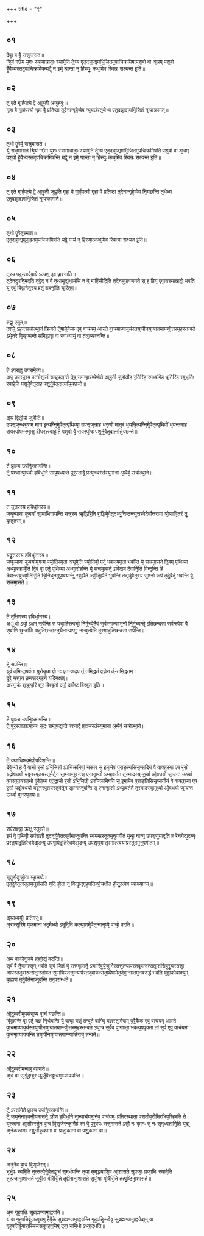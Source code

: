 +++
title = "९"

+++
## ०१
देवा᳘ ह वै᳘ सत्त्र᳘मासत॥  
श्रि᳘यं गछेम य᳘शः स्यामान्नादाः᳘ स्यामे᳘ति ते᳘भ्य एत᳘दन्ना᳘द्यमभि᳘जितम᳘पाचिक्रमिषत्पश᳘वो वा अ᳘न्नम् पश᳘वो हैॗवैभ्यस्तद᳘पाचिक्रमिषन्यद्वै᳘ न इमे᳘ श्रान्ता न᳘ हिंस्युः᳘ कथ᳘मिव स्विन्नः सक्ष्यन्त इ᳘ति॥  
## ०२
त᳘ एते गा᳘र्हपत्ये द्वे आ᳘हुती अजुहवुः॥  
गृहा वै गा᳘र्हपत्यो गृहा वै᳘ प्रतिष्ठा त᳘देनान्गृहे᳘ष्वेव न्य᳘यछंस्त᳘थैभ्य एत᳘दन्ना᳘द्यमभि᳘जितं ना᳘पाक्रामत्॥  
## ०३
त᳘थो एॗवेमे᳘ सत्त्र᳘मासते॥  
ये᳘ सत्त्र᳘मासते श्रि᳘यं गछेम य᳘शः स्यामान्नादाः᳘ स्यामे᳘ति ते᳘भ्य एत᳘दन्ना᳘द्यमभि᳘जितम᳘पचिक्रमिषति पश᳘वो वा अ᳘न्नम् पश᳘वो हैॗवैभ्यस्तद᳘पचिक्रमिषन्ति यद्वै᳘ न इमे᳘ श्रान्ता न᳘ हिंस्युः᳘ कथ᳘मिव स्विन्नः सक्ष्यन्त इ᳘ति॥  
## ०४
त᳘ एते गा᳘र्हपत्ये द्वे आ᳘हुती जुह्वति गृहा वै गा᳘र्हपत्यो गृहा वै प्रतिष्ठा त᳘देनान्गृहे᳘ष्वेव नि᳘यछन्ति त᳘थैभ्य एत᳘दन्ना᳘द्यमभि᳘जितं ना᳘पक्रामति॥  
## ०५
त᳘थो एॗवैत᳘स्मात्॥  
एत᳘दन्ना᳘द्यमुपा᳘हृतम᳘पचिक्रमिषति यद्वै᳘ मायं न᳘ हिंस्या᳘त्कथ᳘मिव स्विन्मा सक्ष्यत इ᳘ति॥  
## ०६
त᳘स्य पर᳘स्तादेवा᳘ग्रे ऽल्पश᳘ इव प्रा᳘श्नाति॥  
त᳘देनदुपनि᳘मदति त᳘द्वेद न वै त᳘थाभूद्यथा᳘मंसि न वै᳘ माहिंसीदि᳘ति त᳘देनमुपा᳘वश्रयते स᳘ ह प्रिय᳘ एवा᳘न्नस्यान्नादो᳘ भवति य᳘ एवं᳘ विद्वा᳘नेत᳘स्य व्रतं᳘ शक्नो᳘ति च᳘रितुम्॥  
## ०७
तद्वा᳘ एत᳘त्॥  
दशमे᳘ ऽहन्त्सत्त्रोत्था᳘नं क्रियते ते᳘षामे᳘कैक एव᳘ वाचंयम᳘ आस्ते वा᳘चमाप्याय᳘यंस्तया᳘पीनया᳘यातयाम्न्यो᳘त्तरम᳘हस्तन्वते ऽथे᳘तरे वि᳘सृज्यन्ते समिद्धारा᳘ वा स्वाध्यायं᳘ वा तत्रा᳘प्यश्नन्ति॥  
## ०८
ते ऽपराह्ण᳘ उपसमे᳘त्य॥  
अप᳘ उपस्पृ᳘श्य पत्नीशा᳘लं सम्प्र᳘पद्यन्ते ते᳘षु समन्वा᳘रब्धेष्वेते आ᳘हुती जुहोतीह र᳘तिरिह᳘ रमध्वमिह धृ᳘तिरिह स्व᳘धृतिः स्वाहेति पशू᳘नेॗवैत᳘दाह पशू᳘नेॗवैत᳘दात्मन्नि᳘यछन्ते॥  
## ०९
अ᳘थ द्विती᳘यां जुहीति॥  
उपसृज᳘न्धरु᳘णम् मात्र इ᳘त्यग्नि᳘मेॗवैत᳘त्पृथिव्या᳘ उपसृज᳘न्नाह धरु᳘णो मात᳘रं ध᳘यन्नि᳘त्यग्नि᳘मेॗवैत᳘त्पृथिवीं ध᳘यन्तमाह रायस्पोषमस्मा᳘सु दीधरत्स्वाहे᳘ति पश᳘वो वै᳘ रायस्पो᳘षः पशू᳘नेॗवैत᳘दात्मन्नि᳘यछन्ते॥  
## १०
ते प्रा᳘ञ्च उपनि᳘ष्क्रामन्ति॥  
ते᳘ पश्चात्पा᳘ञ्चो हविर्धा᳘ने सम्प्र᳘पध्यन्ते पुर᳘स्ताद्वै᳘ प्रत्य᳘ञ्चस्तंस्य᳘माना अ᳘थैवं᳘ सत्रोत्था᳘ने॥  
## ११
त उ᳘त्तरस्य हविर्धा᳘नस्य॥  
जघॗन्यायां कूबर्यां सा᳘माभिगायन्ति सत्त्र᳘स्य ऋ᳘द्धिरि᳘ति रा᳘द्धिमेॗवैत᳘दभ्यु᳘त्तिष्ठन्त्युत्तरवेदेर्वोत्तरायां श्रो᳘णावि᳘तरं तु᳘ कृत᳘तरम्॥  
## १२
यदु᳘त्तरस्य हविर्धा᳘नस्य॥  
जघॗन्यायां कूबर्याम᳘गन्म ज्यो᳘तिरमृ᳘ता अभूमे᳘ति ज्यो᳘तिर्वा᳘ एते᳘ भवन्त्यमृ᳘ता भवन्ति ये᳘ सत्त्रमा᳘सते दि᳘वम् पृथिव्या अध्या᳘रुहामे᳘ति दि᳘वं वा᳘ एते᳘ पृथिव्या अध्या᳘रोहन्ति ये᳘ सत्त्रमा᳘सते᳘ ऽविदाम देवानि᳘ति विन्द᳘न्ति हि देवान्त्स्व᳘र्ज्यो᳘तिरि᳘ति त्रि᳘र्निध᳘नमुपा᳘वयन्तिॗ स्व᳘र्ह्येते ज्यो᳘तिॗर्ह्येते भ᳘वन्ति तद्य᳘देॗवैत᳘स्य सा᳘म्नो रूपं त᳘देॗवैते᳘ भवन्ति ये᳘ सत्त्रमा᳘सते॥  
## १३
ते द᳘क्षिणस्य हविर्धा᳘नस्य॥  
अॗधो ऽधो᳘ ऽक्षम् सर्पन्ति स यथा᳘हिस्त्वचो᳘ निर्मुच्ये᳘तैवं स᳘र्वस्मात्पाप्म᳘नो नि᳘र्मुच्यन्ते᳘ ऽतिछन्दसा सर्पन्त्येषा वै स᳘र्वाणि छ᳘न्दांसि यद᳘तिछन्दास्त᳘थैनान्पाप्माॗ नान्व᳘त्येति त᳘स्माद᳘तिछन्दसा सर्पन्ति॥  
## १४
ते᳘ सर्पन्ति॥  
युवं त᳘मिन्द्रापर्वता पुरोयु᳘धा यो᳘ नः पृतन्याद᳘प तं᳘ तमि᳘द्धतं व᳘ज्रेण तं᳘-तमि᳘द्धतम्॥  
दूरे᳘ चत्ता᳘य छन्त्सद्ग᳘हने यदि᳘नक्षत्॥  
अस्मा᳘कं श᳘त्रून्प᳘रि शूर विश्व᳘तो दर्मा᳘ दर्षीष्ट विश्व᳘त इ᳘ति॥  
## १५
ते प्रा᳘ञ्च उपनि᳘ष्क्रामन्ति॥  
ते᳘ पुर᳘स्तात्प्रत्य᳘ञ्चः स᳘दः सम्प्र᳘पद्यन्ते पश्चाद्वै प्रा᳘ञ्चस्तंस्य᳘माना अ᳘थैवं᳘ सत्रोत्था᳘ने॥  
## १६
ते᳘ यथाधिष्ण्य᳘मेवो᳘पविशन्ति॥  
देवे᳘भ्यो ह वै᳘ वाचो र᳘सो ऽभि᳘जितो ऽपचिक्रमिषां᳘ चकार स᳘ इमा᳘मेव प᳘राङ᳘त्यसिसृप्सदियं वै वाक्त᳘स्या एष र᳘सो यदो᳘षधयो यद्व᳘नस्प᳘तयस्त᳘मेते᳘न सा᳘म्नाप्नुवन्त्स᳘ एनानाॗप्तो ऽभ्या᳘वर्तत त᳘स्मादस्या᳘मूर्ध्वा ओ᳘षधयो जा᳘यन्त ऊर्ध्वा व᳘नस्प᳘तयस्त᳘थो एॗवैते᳘भ्य एत᳘द्वाचो र᳘सो ऽभि᳘जितो᳘ ऽपचिक्रमिषति स᳘ इमा᳘मेव प᳘राङ᳘तिसिसृप्सतीयं वै वाक्त᳘स्या एष र᳘सो यदो᳘षधयो यद्व᳘नस्प᳘तयस्त᳘मेते᳘न सा᳘म्नाप्नुवन्ति स᳘ एनानाॗप्तो ऽभ्या᳘वर्तते त᳘स्मादस्या᳘मूर्ध्वा ओ᳘षधयो जा᳘यन्त ऊर्ध्वा व᳘नस्प᳘तयः॥  
## १७
सर्पराज्ञ्या᳘ ऋक्षु᳘ स्तुवते॥  
इयं वै᳘ पृथिवी᳘ सर्पराज्ञी त᳘दन᳘यैॗवैतत्स᳘र्वमाप्नुवन्ति स्वयम्प्रस्तुतम᳘नुपगीतं य᳘थाॗ नान्य᳘ उपशृणुयाद᳘ति ह रेचयेद्य᳘दन्यः᳘ प्रस्तुयाद᳘तिरेचयेद्य᳘दन्य᳘ उपगा᳘येद᳘तिरेचयेद्य᳘दन्य᳘ उपशृणुयात्त᳘स्मात्स्वयम्प्रस्तुतम᳘नुपगीतम्॥  
## १८
च᳘तुर्होतॄ᳘न्हो᳘ता व्या᳘चष्टे॥  
एत᳘देॗवैत᳘त्स्तुतम᳘नुशंसति य᳘दि हो᳘ता न᳘ विद्या᳘द्गृह᳘पतिर्व्या᳘चक्षीत हो᳘तुॗस्त्वेव व्याख्या᳘नम्॥  
## १९
अ᳘थाध्वर्योः᳘ प्रतिगरः᳟॥  
अ᳘रात्सुरिमे य᳘जमाना भद्र᳘मेभ्यो ऽभूदि᳘ति कल्या᳘णमेॗवैत᳘न्मानुष्यै᳘ वाचो᳘ वदति॥  
## २०
अ᳘थ वाकोवाॗक्ये ब्रह्मो᳘द्यं वदन्ति॥  
स᳘र्वं वै ते᳘षामाप्त᳘म् भवति स᳘र्वं जितं ये᳘ सत्त्रमा᳘सते᳘ ऽचारिषुर्य᳘जुर्भिस्तत्ता᳘न्यापंस्तद᳘वारुत्सता᳘शंसिषुरृ᳘चस्तत्ता᳘ आपस्तद᳘वारुत्सता᳘स्तोषत सा᳘मभिस्तत्ता᳘न्यापंस्तद᳘वारुत्सता᳘थैषामेत᳘देवा᳘नाप्तम᳘नवरुद्धं भवति य᳘द्वाकोवाक्य᳘म् ब्रा᳘ह्मणं त᳘देॗवैतेनाप्नुव᳘न्ति तद᳘वरुन्धते॥  
## २१
औ᳘दुम्बरीमुपसंसृ᳘प्य वा᳘चं यछन्ति॥  
वि᳘दुहन्ति वा᳘ एते᳘ यज्ञं नि᳘र्धयन्ति ये᳘ वाचा᳘ यज्ञं᳘ तन्व᳘ते वाग्घि᳘ यज्ञस्ता᳘मेषाम् पुरै᳘कैक एव᳘ वाचंयम᳘ आस्ते वा᳘चमाप्याय᳘यंस्तया᳘पीनया᳘यातयाम्न्यो᳘त्तरम᳘हस्तन्वते ऽथा᳘त्र स᳘र्वैव वा᳘गाप्ता᳘ भवत्य᳘पवृक्ता तां स᳘र्व एव᳘ वाचंयमा वा᳘चमा᳘प्याययन्ति तया᳘पीनया᳘यातयाम्न्यातिरात्रं᳘ तन्वते॥  
## २२
औ᳘दुम्बरीमन्वार᳘भ्यासते॥  
अ᳘न्नं वा ऊ᳘र्गुदुम्ब᳘र ऊॗर्जैॗवैतद्वा᳘चमा᳘प्याययन्ति॥  
## २३
ते᳘ ऽस्तमिते प्रा᳘ञ्च उपनि᳘ष्क्रामन्ति॥  
ते᳘ जघ᳘नेनाहवनी᳘यमासते᳘ ऽग्रेण हविर्धा᳘ने ता᳘न्वाचंयमा᳘नेव᳘ वाचंयमः᳘ प्रतिरस्थाता᳘ वसतीव᳘रीभिरभिप᳘रिहरति ते य᳘त्कामा आ᳘सीरंस्ते᳘न वा᳘चं वि᳘सृजेरन्का᳘मैर्ह स्म वै᳘ पुर᳘र्षयः सत्त्र᳘मासते ऽसौ᳘ नः का᳘मः स᳘ नः स᳘मृध्यतामि᳘ति य᳘द्यु अ᳘नेककामाः स्यु᳘र्लोक᳘कामा वा प्रजा᳘कामा वा पशु᳘कामा वा॥  
## २४
अने᳘नैव वा᳘चं वि᳘सृजेरन्॥  
भूर्भु᳘वः स्वरि᳘ति त᳘त्सत्ये᳘नैॗवैतद्वा᳘चं स᳘मर्धयन्ति त᳘या स᳘मृद्धयाशि᳘ष आ᳘शासते सुप्रजाः᳘ प्रजा᳘भिः स्यामे᳘ति त᳘त्प्रजामा᳘शासते सुवी᳘रा वीरैरि᳘ति त᳘द्वीराना᳘शासते सुपो᳘षाः पो᳘षैरि᳘ति तत्पु᳘ष्टिमा᳘शासते॥  
## २५
अ᳘थ गृह᳘पतिः सुब्रह्मण्यामा᳘ह्वयति॥  
यं वा गृह᳘पतिर्ब्रूयात्पृ᳘थगु हैवै᳘के सुब्रह्मण्यामा᳘ह्वयन्ति गृह᳘पतिॗस्त्वेव᳘ सुब्रह्मण्यामा᳘ह्वयेद्य᳘म् वा गृह᳘पतिर्ब्रूयात्त᳘स्मिन्त्समुपहव᳘मिष् ट्वा᳘ समि᳘धो ऽभ्या᳘दधति॥  